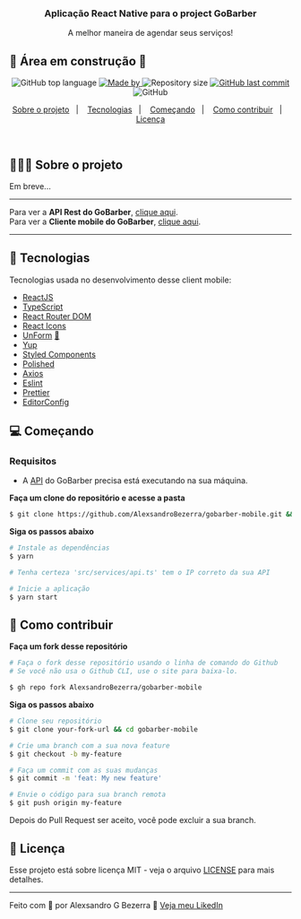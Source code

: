 <h3 align="center">
  Aplicação React Native para o project GoBarber
</h3>

<p align="center">A melhor maneira de agendar seus serviços!</p>


## :construction: Área em construção :construction:

<p align="center">
  <img alt="GitHub top language" src="https://img.shields.io/github/languages/top/AlexsandroBezerra/gobarber-mobile?color=%23FF9000">

  <a href="https://www.linkedin.com/in/alexsandrobezerra/" target="_blank" rel="noopener noreferrer">
    <img alt="Made by" src="https://img.shields.io/badge/made%20by-Alexsandro%20G%20Bezerra-%23FF9000">
  </a>

  <img alt="Repository size" src="https://img.shields.io/github/repo-size/AlexsandroBezerra/gobarber-mobile?color=%23FF9000">

  <a href="https://github.com/AlexsandroBezerra/gobarber-mobile/commits/master">
    <img alt="GitHub last commit" src="https://img.shields.io/github/last-commit/AlexsandroBezerra/gobarber-mobile?color=%23FF9000">
  </a>

  <img alt="GitHub" src="https://img.shields.io/github/license/AlexsandroBezerra/gobarber-mobile?color=%23FF9000">
</p>

<p align="center">
  <a href="#about">Sobre o projeto</a>&nbsp;&nbsp;&nbsp;|&nbsp;&nbsp;&nbsp;
  <a href="#technologies">Tecnologias</a>&nbsp;&nbsp;&nbsp;|&nbsp;&nbsp;&nbsp;
  <a href="#started">Começando</a>&nbsp;&nbsp;&nbsp;|&nbsp;&nbsp;&nbsp;
  <a href="#contribute">Como contribuir</a>&nbsp;&nbsp;&nbsp;|&nbsp;&nbsp;&nbsp;
  <a href="#license">Licença</a>
</p>

</br>

<p id="about"></p>

## 💇🏻‍♂️ Sobre o projeto

Em breve...

---

Para ver a **API Rest do GoBarber**, [clique aqui](https://github.com/AlexsandroBezerra/gobarber-backend).</br>
Para ver a **Cliente mobile do GoBarber**, [clique aqui](https://github.com/AlexsandroBezerra/gobarber-mobile).

---

<p id="technologies"></p>

## 🚀 Tecnologias

Tecnologias usada no desenvolvimento desse client mobile:

- [ReactJS](https://reactjs.org/)
- [TypeScript](https://www.typescriptlang.org/)
- [React Router DOM](https://reacttraining.com/react-router/)
- [React Icons](https://react-icons.netlify.com/#/)
- [UnForm](https://unform.dev/) [💜](https://rocketseat.com.br/)
- [Yup](https://github.com/jquense/yup)
- [Styled Components](https://styled-components.com/)
- [Polished](https://github.com/styled-components/polished)
- [Axios](https://github.com/axios/axios)
- [Eslint](https://eslint.org/)
- [Prettier](https://prettier.io/)
- [EditorConfig](https://editorconfig.org/)

<p id="started"></p>

## 💻 Começando

### Requisitos

- A [API](https://github.com/AlexsandroBezerra/gobarber-backend) do GoBarber precisa está executando na sua máquina.

**Faça um clone do repositório e acesse a pasta**

```bash
$ git clone https://github.com/AlexsandroBezerra/gobarber-mobile.git && cd gobarber-mobile
```

**Siga os passos abaixo**

```bash
# Instale as dependências
$ yarn

# Tenha certeza 'src/services/api.ts' tem o IP correto da sua API

# Inicie a aplicação
$ yarn start
```

<p id="contribute"></p>

## 🤔 Como contribuir

**Faça um fork desse repositório**

```bash
# Faça o fork desse repositório usando o linha de comando do Github
# Se você não usa o Github CLI, use o site para baixa-lo.

$ gh repo fork AlexsandroBezerra/gobarber-mobile
```

**Siga os passos abaixo**

```bash
# Clone seu repositório
$ git clone your-fork-url && cd gobarber-mobile

# Crie uma branch com a sua nova feature
$ git checkout -b my-feature

# Faça um commit com as suas mudanças
$ git commit -m 'feat: My new feature'

# Envie o código para sua branch remota
$ git push origin my-feature
```

Depois do Pull Request ser aceito, você pode excluir a sua branch.

<p id="license"></p>

## 📝 Licença

Esse projeto está sobre licença MIT - veja o arquivo [LICENSE](LICENSE) para mais detalhes.

---

Feito com 💜 por Alexsandro G Bezerra 👋 [Veja meu LikedIn](https://www.linkedin.com/in/alexsandrobezerra/)
